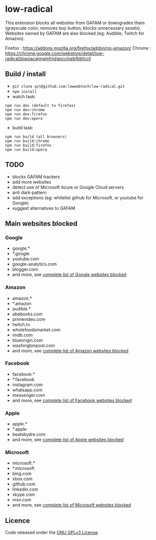 # low-radical

This extension blocks all websites from GAFAM or downgrades them (grayscale color, removes buy button, blocks unnecessary assets). Websites owned by GAFAM are also blocked (eg: Audible, Twitch for Amazon).

Firefox : https://addons.mozilla.org/firefox/addon/no-amazon/
Chrome : https://chrome.google.com/webstore/detail/low-radical/biaoiacajmgmfnjdgpcclnebfbbfccll


## Build / install

- `git clone git@github.com:lowwebtech/low-radical.git`
- `npm install`
- watch task:  
```
npm run dev (default to firefox)
npm run dev:chrome
npm run dev:firefox
npm run dev:opera
```
- build task: 
```
npm run build (all browsers)
npm run build:chrome
npm run build:firefox
npm run build:opera
```


## TODO

- blocks GAFAM trackers
- add more websites
- detect use of Microsoft Azure or Google Cloud servers
- anti dark-pattern
- add exceptions (eg: whitelist github for Microsoft, or youtube for Google)
- suggest alternatives to GAFAM


## Main websites blocked

### Google
  - google.*
  - *.google
  - youtube.com
  - google-analytics.com
  - blogger.com
  - and more, see [complete list of Google websites blocked](https://github.com/lowwebtech/low-radical/blob/master/src/scripts/data/urls/google.js)

### Amazon
  - amazon.*
  - *.amazon
  - audible.*
  - abebooks.com
  - primevideo.com
  - twitch.tv
  - wholefoodsmarket.com
  - imdb.com
  - blueorigin.com
  - washingtonpost.com
  - and more, see [complete list of Amazon websites blocked](https://github.com/lowwebtech/low-radical/blob/master/src/scripts/data/urls/amazon.js)

### Facebook
  - facebook.*
  - *.facebook
  - instagram.com
  - whatsapp.com
  - messenger.com
  - and more, see [complete list of Facebook websites blocked](https://github.com/lowwebtech/low-radical/blob/master/src/scripts/data/urls/facebook.js)

### Apple
  - apple.*
  - *.apple
  - beatsbydre.com
  - and more, see [complete list of Apple websites blocked](https://github.com/lowwebtech/low-radical/blob/master/src/scripts/data/urls/apple.js)

### Microsoft
  - microsoft.*
  - *.microsoft
  - bing.com
  - xbox.com
  - github.com
  - linkedin.com
  - skype.com
  - msn.com
  - and more, see [complete list of Microsoft websites blocked](https://github.com/lowwebtech/low-radical/blob/master/src/scripts/data/urls/microsoft.js)



## Licence

Code released under the [GNU GPLv3 License](LICENSE).
